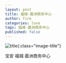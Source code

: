 ```yaml
---
layout: post
title: 福城·嘉洲商务中心
author: fire
categories: love 
tags: 福城·嘉洲商务中心
published: false
---
```


![title](https://image.sideproject.cn/title/title_007.jpg){:class="image-title"}

宝安 福城·嘉洲商务中心